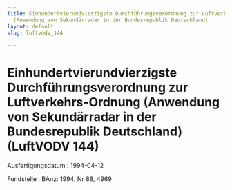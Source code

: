```yaml
---
Title: Einhundertvierundvierzigste Durchführungsverordnung zur Luftverkehrs-Ordnung
  (Anwendung von Sekundärradar in der Bundesrepublik Deutschland)
layout: default
slug: luftvodv_144

---
```


# Einhundertvierundvierzigste Durchführungsverordnung zur Luftverkehrs-Ordnung (Anwendung von Sekundärradar in der Bundesrepublik Deutschland) (LuftVODV 144)

Ausfertigungsdatum
:   1994-04-12

Fundstelle
:   BAnz: 1994, Nr 88, 4969

